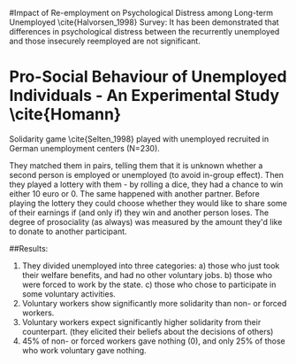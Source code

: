 #Impact of Re-employment on Psychological Distress among Long-term Unemployed \cite{Halvorsen_1998}
Survey: It has been demonstrated that differences in psychological distress between the recurrently unemployed and those insecurely reemployed
are not significant. 


# Pro-Social Behaviour of Unemployed Individuals - An Experimental Study \cite{Homann}
Solidarity game  \cite{Selten_1998} played with unemployed recruited in German unemployment centers (N=230).

They matched them in pairs, telling them that it is unknown whether a second person is employed or unemployed (to avoid in-group effect). Then they played a lottery with them - by rolling a dice, they had a chance to win either 10 euro or 0. The same happened with another partner. Before playing the lottery they could choose whether they would like to share some of their earnings if (and only if) they win and another person loses. The degree of prosociality (as always) was measured by the amount they'd like to donate to another participant.
 
##Results: 
1. They divided unemployed into three categories: a) those who just took their welfare benefits, and had no other voluntary jobs. b) those who were forced to work by the state. c) those who chose to participate in some voluntary activities.
2.  Voluntary workers show significantly more solidarity than non- or forced workers.
3. Voluntary workers expect significantly higher solidarity from their counterpart. (they elicited their beliefs about the decisions of others)
3. 45% of non- or forced workers gave nothing (0), and only 25% of those who work voluntary gave nothing.

